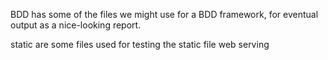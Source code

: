 BDD has some of the files we might use for a 
BDD framework, for eventual output as a nice-looking report.

static are some files used for testing the static file web serving 